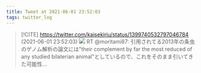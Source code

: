 ```yaml
---
title: Tweet at 2021-06-01 23:52:03
tags: twitter_log
---
```


> [!CITE] https://twitter.com/kaisekiriu/status/1399740532797046784 (2021-06-01 23:52:03)
> ![](https://twitter.com/kaisekiriu/status/1399740532797046784)
> RT @moritami87: 引用されてる2013年の条虫のゲノム解析の論文には"their complement by far the most reduced of any studied bilaterian animal"としているので、これをそのまま引いてきた可能性…
